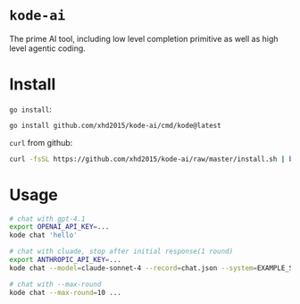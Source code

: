 # `kode-ai`
The prime AI tool, including low level completion primitive as well as high level agentic coding.

# Install

`go install`:
```sh
go install github.com/xhd2015/kode-ai/cmd/kode@latest
```

`curl` from github:
```sh
curl -fsSL https://github.com/xhd2015/kode-ai/raw/master/install.sh | bash
```

# Usage

```sh
# chat with gpt-4.1
export OPENAI_API_KEY=...
kode chat 'hello'

# chat with cluade, stop after initial response(1 round)
export ANTHROPIC_API_KEY=...
kode chat --model=claude-sonnet-4 --record=chat.json --system=EXAMPLE_SYSTEM.md --tool batch_read_file "What's in the file?"

# chat with --max-round
kode chat --max-round=10 ...
```